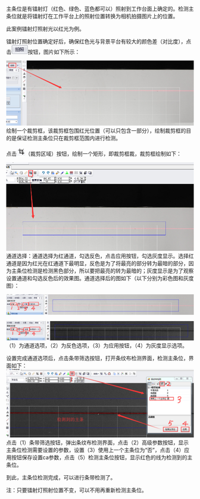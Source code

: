 主条位是有镭射灯（红色、绿色、蓝色都可以）照射到工作台面上确定的。检测主条位就是将镭射灯在工作平台上的照射位置转换为相机拍摄图片上的位置。

此案例镭射灯照射光以红光为例。

镭射灯照射位置确定好后，确保红色光与背景平台有较大的颜色差（对比度），点击![](/assets/拍照.jpg)按钮，图片如下所示：

![](/assets/主条位拍照.jpg)绘制一个裁剪框，该裁剪框包围红光位置（可以只包含一部分），绘制裁剪框的目的是保证检测主条位只在裁剪框范围内进行检测。

点击![](/assets/import9.png)（裁剪区域）按钮，绘制一个矩形，即裁剪框裁，裁剪框绘制如下：

![](/assets/主条位裁剪框.jpg)通道选择：通道选择为红通道，勾选反色，点击应用按钮，勾选灰度显示。选择红通道是因为红光在红通道下最明显，反色是为了将最亮的部分转为最暗的部分，因为主条位检测是检测黑色部分，所以要把最亮的转为最暗的；灰度显示是为了观察设置通道和勾选反色后的效果图。通道选择后的图如下（以下分别为彩色图和灰度图）：

![](/assets/主条位彩色显示.jpg)

![](/assets/主条位灰度显示.jpg)（1）为通道选项，（2）为反色选项，（3）为应用按钮，（4）为灰度显示选项。

设置完成通道选项后，点击条带筛选按钮，打开条纹布检测界面，检测主条位，界面如下：![](/assets/主条位检测.jpg)点击（1）条带筛选按钮，弹出条纹布检测界面，点击（2）高级参数按钮，显示主条位检测需要设置的参数，设置（3）使用上一个主条位为“否”，点击（4）应用按钮保存设置ca参数，点击（5）检测主条位按钮，显示红色的线为检测到的主条位。

到此，主条位检测完成，可以进行条带检测了。

注：只要镭射灯照射位置不变，可以不用再重新检测主条位。





